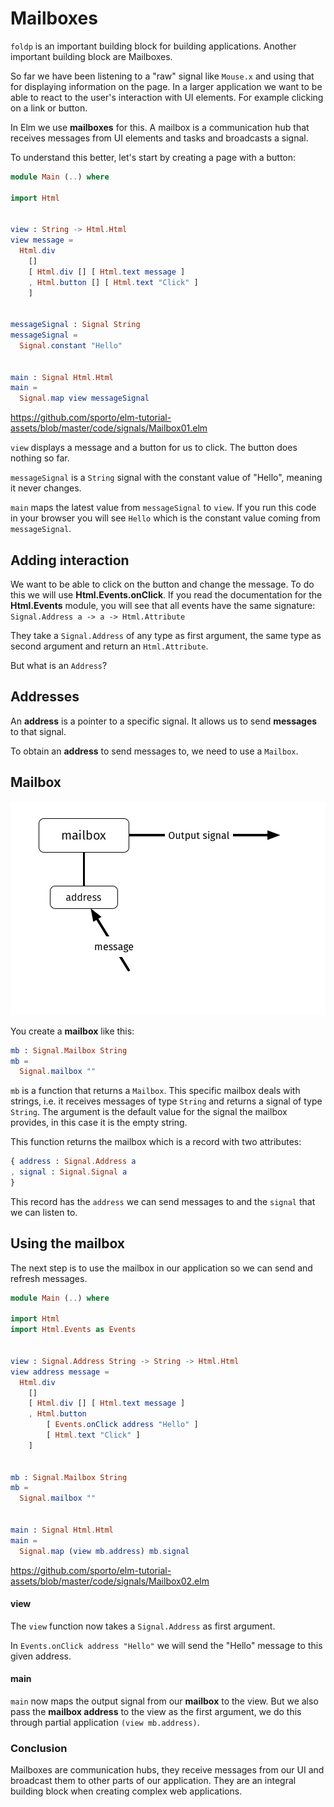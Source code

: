 # Mailboxes

`foldp` is an important building block for building applications. Another important building block are Mailboxes.

So far we have been listening to a "raw" signal like `Mouse.x` and using that for displaying information on the page. In a larger application we want to be able to react to the user's interaction with UI elements. For example clicking on a link or button.

In Elm we use __mailboxes__ for this. A mailbox is a communication hub that receives messages from UI elements and tasks and broadcasts a signal.

To understand this better, let's start by creating a page with a button:

```elm
module Main (..) where

import Html


view : String -> Html.Html
view message =
  Html.div
    []
    [ Html.div [] [ Html.text message ]
    , Html.button [] [ Html.text "Click" ]
    ]


messageSignal : Signal String
messageSignal =
  Signal.constant "Hello"


main : Signal Html.Html
main =
  Signal.map view messageSignal
```

<https://github.com/sporto/elm-tutorial-assets/blob/master/code/signals/Mailbox01.elm>

`view` displays a message and a button for us to click. The button does nothing so far.

`messageSignal` is a `String` signal with the constant value of "Hello", meaning it never changes.

`main` maps the latest value from `messageSignal` to `view`. If you run this code in your browser you will see `Hello` which is the constant value coming from `messageSignal`.

## Adding interaction

We want to be able to click on the button and change the message. To do this we will use __Html.Events.onClick__. If you read the documentation for the __Html.Events__ module, you will see that all events have the same signature: `Signal.Address a -> a -> Html.Attribute`

They take a `Signal.Address` of any type as first argument, the same type as second argument and return an `Html.Attribute`.

But what is an `Address`?

## Addresses

An __address__ is a pointer to a specific signal. It allows us to send __messages__ to that signal.

To obtain an __address__ to send messages to, we need to use a `Mailbox`.

## Mailbox

![Mailbox](mailbox.png)

You create a __mailbox__ like this:

```elm
mb : Signal.Mailbox String
mb =
  Signal.mailbox ""
```

`mb` is a function that returns a `Mailbox`. This specific mailbox deals with strings, i.e. it receives messages of type `String` and returns a signal of type `String`. The argument is the default value for the signal the mailbox provides, in this case it is the empty string.

This function returns the mailbox which is a record with two attributes:

```elm
{ address : Signal.Address a
, signal : Signal.Signal a
}
```

This record has the `address` we can send messages to and the `signal` that we can listen to.

## Using the mailbox

The next step is to use the mailbox in our application so we can send and refresh messages.


```elm
module Main (..) where

import Html
import Html.Events as Events


view : Signal.Address String -> String -> Html.Html
view address message =
  Html.div
    []
    [ Html.div [] [ Html.text message ]
    , Html.button
        [ Events.onClick address "Hello" ]
        [ Html.text "Click" ]
    ]


mb : Signal.Mailbox String
mb =
  Signal.mailbox ""


main : Signal Html.Html
main =
  Signal.map (view mb.address) mb.signal
```

<https://github.com/sporto/elm-tutorial-assets/blob/master/code/signals/Mailbox02.elm>

#### view

The `view` function now takes a `Signal.Address` as first argument.


In `Events.onClick address "Hello"` we will send the "Hello" message to this given address.

#### main

`main` now maps the output signal from our __mailbox__ to the view. But we also pass the __mailbox address__ to the view as the first argument, we do this through partial application `(view mb.address)`.

### Conclusion

Mailboxes are communication hubs, they receive messages from our UI and broadcast them to other parts of our application. They are an integral building block when creating complex web applications.

